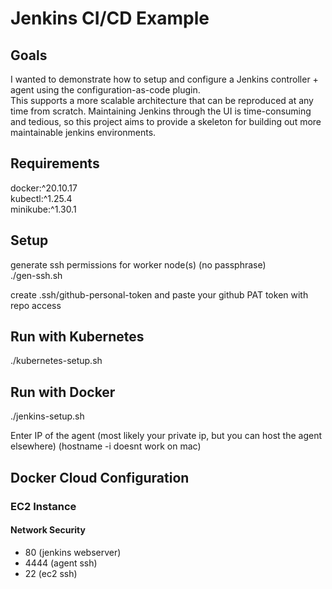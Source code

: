 # Jenkins CI/CD Example     

## Goals
I wanted to demonstrate how to setup and configure a Jenkins controller + agent using the configuration-as-code plugin.     
This supports a more scalable architecture that can be reproduced at any time from scratch.
Maintaining Jenkins through the UI is time-consuming and tedious, so this project aims to provide a skeleton for building out more maintainable jenkins environments.

## Requirements
docker:^20.10.17    
kubectl:^1.25.4    
minikube:^1.30.1    
    
## Setup 
generate ssh permissions for worker node(s) (no passphrase)     
./gen-ssh.sh  
  
create .ssh/github-personal-token and paste your github PAT token with repo access
  
## Run with Kubernetes
./kubernetes-setup.sh

## Run with Docker
./jenkins-setup.sh  

Enter IP of the agent (most likely your private ip, but you can host the agent elsewhere) (hostname -i doesnt work on mac)

## Docker Cloud Configuration

### EC2 Instance 

#### Network Security
* 80 (jenkins webserver)
* 4444 (agent ssh)
* 22 (ec2 ssh)
